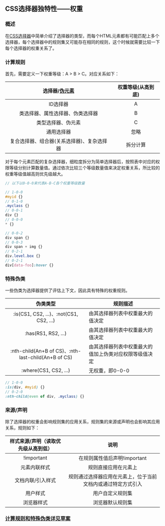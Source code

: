 ## CSS选择器独特性——权重

### 概述

在[CSS选择器](https://github.com/jhaofan/jhaofan.github.io/blob/master/src/css/02.CSS%E9%80%89%E6%8B%A9%E5%99%A8.md)中简单介绍了选择器的类型，而每个HTML元素都有可能匹配上多个选择器，每个选择器中的规则集又可能存在相同的规则，这个时候就需要比较一下每个选择器的权重关系了。



### 计算规则

首先，需要定义一下权重等级：A > B > C。对应关系如下：

| 选择器/[伪元素](<https://drafts.csswg.org/selectors-4/#pseudo-elements>) | 权重等级(从高到底) |
| :----------------------------------------------------------: | :----------------: |
|                           ID选择器                           |         A          |
|               类选择器、属性选择器、伪类选择器               |         B          |
|                      类型选择器、伪元素                      |         C          |
|                          通用选择器                          |        忽略        |
|          复合选择器、组合器(关系选择器)、复杂选择器          |      拆分计算      |

对于每个元素匹配的复杂选择器，细粒度拆分为简单选择器后，按照表中对应的权限等级分别计算数量值。通过依次比较三个等级数量值来决定权重关系，所比较的权重等级值越高则优先级越大。

```scss
// 以下以0-0-0来代表A-B-C各个权重等级数量

// 1-0-0
#myid {}
// 0-1-0
.myclass {}
// 0-0-1
div {}
// 0-0-0
* {}

// 0-0-2
div span {}
// 0-0-3
div span + img {}
// 0-2-1
div.level.box {}
// 0-2-1
div[data-foo]:hover {}

```



### 特殊伪类

一些伪类为选择器提供了评估上下文，因此具有特殊的权重规则。

|                      伪类类型                       | 规则描述                                               |
| :-------------------------------------------------: | ------------------------------------------------------ |
|       :is(CS1, CS2, ...)、:not(CS1, CS2, ...)       | 由其选择器列表中权重最大的值决定                       |
|                 :has(RS1, RS2, ...)                 | 由其选择器列表中权重最大的值决定                       |
| :nth-child(An+B of CS)、:nth-last-child(An+B of CS) | 由其选择器列表中权重最大的值加上伪类对应权限等级值决定 |
|                :where(CS1, CS2, ...)                | 无权重，即0-0-0                                        |

```scss
// 1-0-0
:is(div, #myid) {}
// 0-2-0
:nth-child(even of div, .myclass) {}
```



### 来源/声明

除了选择器的权重会影响规则集的应用关系，规则集的来源或声明也会影响其应用关系，规则如下：

| 样式来源/声明（读取优先级从高到低） |                             说明                             |
| :---------------------------------: | :----------------------------------------------------------: |
|             !important              |                 在规则属性值后声明!important                 |
|            元素内联样式             |                     规则直接应用在元素上                     |
|          文档内联/引入样式          | 规则通过选择器应用在元素上，位于当前文档内或通过特定方式引入 |
|              用户样式               |                       用户自定义规则集                       |
|             浏览器样式              |                       浏览器默认规则集                       |



### [计算规则和特殊伪类详见草案](https://drafts.csswg.org/selectors-4/#specificity-rules)